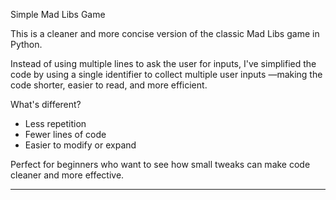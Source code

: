 Simple Mad Libs Game

This is a cleaner and more concise version of the classic Mad Libs game in Python.

Instead of using multiple lines to ask the user for inputs, I've simplified the code by using a single identifier to collect multiple user inputs —making the code shorter, easier to read, and more efficient.

What's different?
- Less repetition
- Fewer lines of code
- Easier to modify or expand

Perfect for beginners who want to see how small tweaks can make code cleaner and more effective.

---
